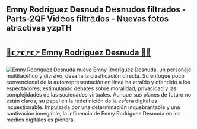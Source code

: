 ## Emny Rodríguez Desnuda D𝚎sn𝚞dos filtr𝚊dos - Parts-2QF Vid𝚎os filtr𝚊dos - N𝚞evas f𝚘tos atr𝚊ctivas yzpTH

# <h2><a href="http://mb0pqj.tromn.icu/?c=Emny+Rodr%c3%adguez+Desnuda">🔗👉👉👉 Emny Rodríguez Desnuda 🔗🔗</a></h2>

[![Emny Rodríguez Desnuda nuevo](https://i.imgur.com/pEAQMta.gif)](http://mb0pqj.tromn.icu/?c=Emny+Rodr%c3%adguez+Desnuda)
Emny Rodríguez Desnuda, un personaje multifacético y divisivo, desafía la clasificación directa. Su enfoque poco convencional de la autorrepresentación en línea ha atraído y ofendido a los espectadores, estimulando debates sobre moralidad, privacidad y las complejidades de las sociedades virtuales. Aunque sus planes de futuro no están claros, su papel en la redefinición de la esfera digital es incuestionable. Impulsada por una determinación inquebrantable y una cautivación innegable, la influencia de Emny Rodríguez Desnuda en los medios digitales es pionera.
